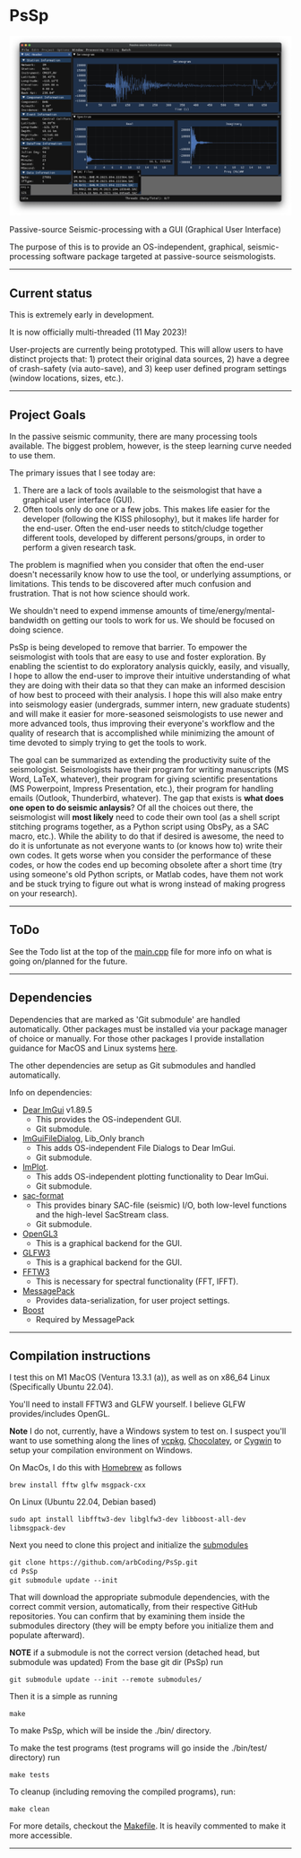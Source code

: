 # PsSp

![PsSp Main Window](screenshots/pssp_main_window_16May2023.png)

Passive-source Seismic-processing with a GUI (Graphical User Interface)

The purpose of this is to provide an OS-independent, graphical, seismic-processing software package targeted at passive-source seismologists.

---

## Current status

This is extremely early in development. 

It is now officially multi-threaded (11 May 2023)!

User-projects are currently being prototyped. This will allow users to have distinct projects that: 1) protect their original data sources,
2) have a degree of crash-safety (via auto-save), and 3) keep user defined program settings (window locations, sizes, etc.).

---

## Project Goals

In the passive seismic community, there are many processing tools available. The biggest problem, however, is the steep learning curve needed to use them.

The primary issues that I see today are:
1) There are a lack of tools available to the seismologist that have a graphical user interface (GUI).
2) Often tools only do one or a few jobs. This makes life easier for the developer (following the KISS philosophy),
but it makes life harder for the end-user. Often the end-user needs to stitch/cludge together different tools, developed
by different persons/groups, in order to perform a given research task.

The problem is magnified when you consider that often the end-user doesn't necessarily know how to use the tool, or underlying
assumptions, or limitations. This tends to be discovered after much confusion and frustration. That is not how science should work.

We shouldn't need to expend immense amounts of time/energy/mental-bandwidth on getting our tools to work for us. We should be focused
on doing science.

PsSp is being developed to remove that barrier. To empower the seismologist with tools that are easy to use and foster exploration.
By enabling the scientist to do exploratory analysis quickly, easily, and visually, I hope to allow the end-user to improve their
intuitive understanding of what they are doing with their data so that they can make an informed descision of how best to proceed
with their analysis. I hope this will also make entry into seismology easier (undergrads, summer intern, new graduate students) and
will make it easier for more-seasoned seismologists to use newer and more advanced tools, thus improving their everyone's workflow and
the quality of research that is accomplished while minimizing the amount of time devoted to simply trying to get the tools to work.

The goal can be summarized as extending the productivity suite of the seismologist. Seismologists have their program for writing manuscripts
(MS Word, LaTeX, whatever), their program for giving scientific presentations (MS Powerpoint, Impress Presentation, etc.), their
program for handling emails (Outlook, Thunderbird, whatever). The gap that exists is **what does one open to do seismic anlaysis**?
Of all the choices out there, the seismologist will **most likely** need to code their own tool (as a shell script stitching programs
together, as a Python script using ObsPy, as a SAC macro, etc.). While the ability to do that if desired is awesome, the need to do it
is unfortunate as not everyone wants to (or knows how to) write their own codes. It gets worse when you consider the performance of these
codes, or how the codes end up becoming obsolete after a short time (try using someone's old Python scripts, or Matlab codes, have them not
work and be stuck trying to figure out what is wrong instead of making progress on your research).

---

## ToDo

See the Todo list at the top of the [main.cpp](/src/code/main.cpp) file for more info on what is going on/planned for the future.

---

## Dependencies

Dependencies that are marked as 'Git submodule' are handled automatically. Other packages must be installed via your package manager of choice
or manually. For those other packages I provide installation guidance for MacOS and Linux systems [here](#compilation-instructions).

The other dependencies are setup as Git submodules and handled automatically.

Info on dependencies:
 * [Dear ImGui](https://github.com/ocornut/imgui/tree/v1.89.5) v1.89.5
    * This provides the OS-independent GUI.
    * Git submodule.
 * [ImGuiFileDialog](https://github.com/aiekick/ImGuiFileDialog), Lib_Only branch
    * This adds OS-independent File Dialogs to Dear ImGui.
    * Git submodule.
 * [ImPlot](https://github.com/epezent/implot).
    * This adds OS-independent plotting functionality to Dear ImGui.
    * Git submodule.
 * [sac-format](https://github.com/arbCoding/sac-format)
    * This provides binary SAC-file (seismic) I/O, both low-level functions and the high-level SacStream class.
    * Git submodule.
 * [OpenGL3](https://www.opengl.org/)
    * This is a graphical backend for the GUI.
 * [GLFW3](https://www.glfw.org/)
    * This is a graphical backend for the GUI.
 * [FFTW3](https://www.fftw.org/)
    * This is necessary for spectral functionality (FFT, IFFT).
 * [MessagePack](https://msgpack.org/)
    * Provides data-serialization, for user project settings.
 * [Boost](https://www.boost.org/)
    * Required by MessagePack

---

## Compilation instructions

I test this on M1 MacOS (Ventura 13.3.1 (a)), as well as on x86_64 Linux (Specifically Ubuntu 22.04).

You'll need to install FFTW3 and GLFW yourself. I believe GLFW provides/includes OpenGL.

**Note** I do not, currently, have a Windows system to test on. I suspect you'll want to use something along the lines of [vcpkg](https://vcpkg.io/), [Chocolatey](https://chocolatey.org/), or [Cygwin](https://www.cygwin.com/)
to setup your compilation environment on Windows.

On MacOs, I do this with [Homebrew](https://brew.sh/) as follows
```shell
brew install fftw glfw msgpack-cxx
```

On Linux (Ubuntu 22.04, Debian based)
```shell
sudo apt install libfftw3-dev libglfw3-dev libboost-all-dev libmsgpack-dev
```

Next you need to clone this project and initialize the [submodules](submodules)
```shell
git clone https://github.com/arbCoding/PsSp.git
cd PsSp
git submodule update --init
```

That will download the appropriate submodule dependencies, with the correct commit version, automatically, from their respective GitHub repositories.
You can confirm that by examining them inside the submodules directory (they will be empty before you initialize them and populate afterward).

**NOTE** if a submodule is not the correct version (detached head, but submodule was updated)
From the base git dir (PsSp) run
```shell
git submodule update --init --remote submodules/
```

Then it is a simple as running
```shell
make
```

To make PsSp, which will be inside the ./bin/ directory. 

To make the test programs (test programs will go inside the ./bin/test/ directory) run
```shell
make tests
```

To cleanup (including removing the compiled programs), run:
```shell
make clean
```

For more details, checkout the [Makefile](Makefile). It is heavily commented to make it more accessible.

---
